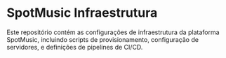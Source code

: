 # SpotMusic Infraestrutura

Este repositório contém as configurações de infraestrutura da plataforma SpotMusic, incluindo scripts de provisionamento, configuração de servidores, e definições de pipelines de CI/CD.
